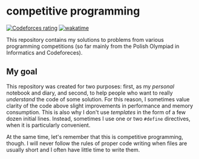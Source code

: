 # competitive programming

[![Codeforces rating](https://img.shields.io/badge/dynamic/json?logo=codeforces&logoColor=white&color=%2303a89e&label=Codeforces&query=%24.result%5B0%5D.maxRating&url=https%3A%2F%2Fcodeforces.com%2Fapi%2Fuser.info%3Fhandles%3Dmdbrnowski)](https://codeforces.com/profile/mdbrnowski)
[![wakatime](https://wakatime.com/badge/user/5e5ed756-c685-4d06-818e-791e8195db89/project/b7713109-ca4f-474b-8e32-aa3ba0434495.svg)](https://wakatime.com/badge/user/5e5ed756-c685-4d06-818e-791e8195db89/project/b7713109-ca4f-474b-8e32-aa3ba0434495)

This repository contains my solutions to problems from various programming competitions (so far mainly from the Polish Olympiad in Informatics and Codeforeces).

## My goal

This repository was created for two purposes: first, as my *personal* notebook and diary, and second, to help people who want to really *understand* the code of some solution. For this reason, I sometimes value clarity of the code above slight improvements in performance and memory consumption. This is also why I don't use *templates* in the form of a few dozen initial lines. Instead, sometimes I use one or two `#define` directives, when it is particularly convenient.

At the same time, let's remember that this is competitive programming, though. I will never follow the rules of proper code writing when files are usually short and I often have little time to write them.
